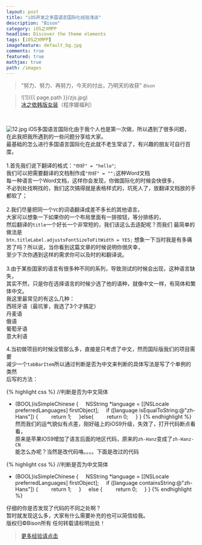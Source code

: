 ```yaml
---
layout: post
title: "iOS开发之多国语言国际化经验浅谈"
description: "Bison"
category: iOS之XMPP
headline: Discover the theme elements
tags: [iOS之XMPP]
imagefeature: default_bg.jpg
comments: true
featured: true
mathjax: true
path: /images
---
```


>&quot;努力、努力、再努力，今天的付出，乃明天的收获&quot;
><small><cite title="Plato">Bison</cite></small>

>![1]({{ page.path }}/zjs.jpg)<br>
>[冰之依韩版女装](http://allluckly.taobao.com/)（程序媛福利）<br>


<br>


![12.jpg](http://upload-images.jianshu.io/upload_images/671504-d40d149ce0efdece.jpg?imageMogr2/auto-orient/strip%7CimageView2/2/w/1240)
iOS多国语言国际化由于我个人也是第一次做，所以遇到了很多问题，<br>
在此我把我所遇到的一些问题分享给大家。<br>
最基础的怎么进行多国语言国际化在此就不老生常谈了，有兴趣的朋友可自行百度。<br>
<br>
1.首先我们说下翻译的格式：`"你好" = "hello"`;<br>
我们可以把需要翻译的文档制作成`"你好" = "";`这种Word文档<br>
每一种语言一个Word文档，这样你会发现，你做国际化的时候会快很多，<br>
不必到处找啊找的，我们这次搞得就是表格样式的，坑死人了，放翻译文档放的手都软了；<br>
<br>
2.我们尽量把同一个`VC`的词语翻译成差不多长的其他语言。<br>
大家可以想象一下如果你的一个布局里面有一排按钮，等分排练的，<br>
然后翻译的`title`一个好长一个非常短的，我们该这么去适配呢？而我们
最简单的做法是<br>
`btn.titleLabel.adjustsFontSizeToFitWidth = YES;`
想象一下当时我是有多痛苦了吗？所以说，当你看到这篇文章的时候说明你很庆幸，<br>
至少下次你遇到这样的需求你可以及时的和翻译说。<br>
<br>
3.由于某些国家的语言有很多种不同的系列，导致测试的时候会出现，这种语言缺失，<br>
其实不然，只是你在选择语言的时候少选了他的语种，就像中文一样，有简体和繁体中文。<br>
我这里最常见的有这么几种：<br>
西班牙语（最坑爹，我选了3个才搞定）<br>
丹麦语<br>
俄语<br>
葡萄牙语<br>
意大利语<br>

4.当初做项目的时候没管那么多，直接是只考虑了中文，然而国际版我们的项目需要<br>
减少一个`tabBarItem`所以通过判断是否为中文来判断的具体写法是写了个单例的类然<br>
后写的方法：<br>

{% highlight css %}
//判断是否为中文简体
- (BOOL)isSimpleChinese
{
    NSString *language = [[NSLocale preferredLanguages] firstObject];
    if ([language isEqualToString:@"zh-Hans"]) {
          return 1;
    }else{
        return 0;
    }
}
{% endhighlight %}
然而我们的运气貌似有点差，刚好碰上的iOS9升级，失效了，打开代码断点看看，<br>
原来是苹果IOS9增加了语言后面的地区代码，原来的`zh-Hanz`变成了`zh-Hanz-CN`<br>
能怎么办呢？当然是改代码咯。。。。下面是改过的代码<br>

{% highlight css %}
//判断是否为中文简体
- (BOOL)isSimpleChinese
{
    NSString *language = [[NSLocale preferredLanguages] firstObject];
    if ([language containsString:@"zh-Hans"]) {
        return 1;
    }
    else {
        return 0;
    }
}
{% endhighlight %}

仔细的你是否发现了代码的不同之处啊？<br>
暂时就发现这么多，大家有什么需要补充的也可以简信给我。<br>
版权归©Bison所有 任何转载请标明出处！<br>


 > [更多经验请点击](http://www.allluckly.cn/)








